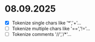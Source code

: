 # 08.09.2025
- [x] Tokenize single chars like '*','+'...
- [ ] Tokenize multiple chars like '==','!='...
- [ ] Tokenize comments '//','/*'...